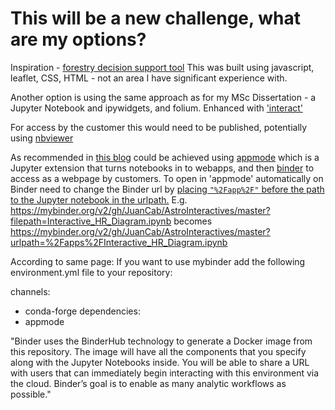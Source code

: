 # This will be a new challenge, what are my options?

Inspiration - [forestry decision support tool](http://www.forestdss.org.uk/geoforestdss/esc4.jsp#)
This was built using javascript, leaflet, CSS, HTML - not an area I have significant experience with.

Another option is using the same approach as for my MSc Dissertation - a Jupyter Notebook and ipywidgets, and folium. Enhanced with ['interact'](https://nbviewer.jupyter.org/github/python-visualization/folium_contrib/tree/master/notebooks/)

For access by the customer this would need to be published, potentially using [nbviewer](https://github.com/jupyter/nbviewer/)

As recommended in [this blog](http://buklijas.info/blog/2018/10/01/making-web-apps-with-jupyter-notebook/) could be achieved using [appmode](https://github.com/oschuett/appmode) which is
a Jupyter extension that turns notebooks in to webapps, and then [binder](https://mybinder.org/) to access as a webpage by customers.
To open in 'appmode' automatically on Binder need to change the Binder url by [placing `"%2Fapp%2F"` before the path to the Jupyter notebook in the urlpath.](https://github.com/oschuett/appmode/issues/13) E.g. https://mybinder.org/v2/gh/JuanCab/AstroInteractives/master?filepath=Interactive_HR_Diagram.ipynb becomes https://mybinder.org/v2/gh/JuanCab/AstroInteractives/master?urlpath=%2Fapps%2FInteractive_HR_Diagram.ipynb

According to same page:
If you want to use mybinder add the following environment.yml file to your repository:

channels:
  - conda-forge
dependencies:
  - appmode

"Binder uses the BinderHub technology to generate a Docker image from this repository. The image will have all the components that you specify along with the Jupyter Notebooks inside. You will be able to share a URL with users that can immediately begin interacting with this environment via the cloud. Binder’s goal is to enable as many analytic workflows as possible."
